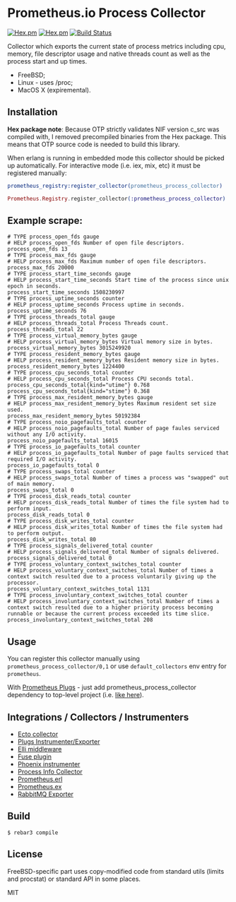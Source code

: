 # Prometheus.io Process Collector
[![Hex.pm](https://img.shields.io/hexpm/v//prometheus_process_collector.svg?maxAge=2592000)](https://hex.pm/packages/prometheus_process_collector)
[![Hex.pm](https://img.shields.io/hexpm/dt/prometheus_process_collector.svg?maxAge=2592000)](https://hex.pm/packages/prometheus_process_collector)
[![Build Status](https://travis-ci.org/deadtrickster/prometheus_process_collector.svg?branch=master)](https://travis-ci.org/deadtrickster/prometheus_process_collector)

Collector which exports the current state of process metrics including cpu, memory, file descriptor usage and native threads count as well as the process start and up times.

- FreeBSD;
- Linux - uses /proc;
- MacOS X (expiremental).

## Installation

**Hex package note**: Because OTP strictly validates NIF version c_src was compiled with, I removed precompiled binaries from the Hex package. This means that OTP source code is needed to build this library.

When erlang is running in embedded mode this collector should be picked up automatically. For interactive
mode (i.e. iex, mix, etc) it must be registered manually:

```erlang
prometheus_registry:register_collector(prometheus_process_collector)
```

```elixir
Prometheus.Registry.register_collector(:prometheus_process_collector)
```

## Example scrape:

```
# TYPE process_open_fds gauge
# HELP process_open_fds Number of open file descriptors.
process_open_fds 13
# TYPE process_max_fds gauge
# HELP process_max_fds Maximum number of open file descriptors.
process_max_fds 20000
# TYPE process_start_time_seconds gauge
# HELP process_start_time_seconds Start time of the process since unix epoch in seconds.
process_start_time_seconds 1508230997
# TYPE process_uptime_seconds counter
# HELP process_uptime_seconds Process uptime in seconds.
process_uptime_seconds 76
# TYPE process_threads_total gauge
# HELP process_threads_total Process Threads count.
process_threads_total 22
# TYPE process_virtual_memory_bytes gauge
# HELP process_virtual_memory_bytes Virtual memory size in bytes.
process_virtual_memory_bytes 3015249920
# TYPE process_resident_memory_bytes gauge
# HELP process_resident_memory_bytes Resident memory size in bytes.
process_resident_memory_bytes 1224400
# TYPE process_cpu_seconds_total counter
# HELP process_cpu_seconds_total Process CPU seconds total.
process_cpu_seconds_total{kind="utime"} 0.768
process_cpu_seconds_total{kind="stime"} 0.368
# TYPE process_max_resident_memory_bytes gauge
# HELP process_max_resident_memory_bytes Maximum resident set size used.
process_max_resident_memory_bytes 50192384
# TYPE process_noio_pagefaults_total counter
# HELP process_noio_pagefaults_total Number of page faules serviced without any I/O activity.
process_noio_pagefaults_total 16015
# TYPE process_io_pagefaults_total counter
# HELP process_io_pagefaults_total Number of page faults serviced that required I/O activity.
process_io_pagefaults_total 0
# TYPE process_swaps_total counter
# HELP process_swaps_total Number of times a process was "swapped" out of main memory.
process_swaps_total 0
# TYPE process_disk_reads_total counter
# HELP process_disk_reads_total Number of times the file system had to perform input.
process_disk_reads_total 0
# TYPE process_disk_writes_total counter
# HELP process_disk_writes_total Number of times the file system had to perform output.
process_disk_writes_total 80
# TYPE process_signals_delivered_total counter
# HELP process_signals_delivered_total Number of signals delivered.
process_signals_delivered_total 0
# TYPE process_voluntary_context_switches_total counter
# HELP process_voluntary_context_switches_total Number of times a context switch resulted due to a process voluntarily giving up the processor.
process_voluntary_context_switches_total 1131
# TYPE process_involuntary_context_switches_total counter
# HELP process_involuntary_context_switches_total Number of times a context switch resulted due to a higher priority process becoming runnable or because the current process exceeded its time slice.
process_involuntary_context_switches_total 208

```

Usage
-----

You can register this collector manually using `prometheus_process_collector/0,1` or use `default_collectors` env entry for `prometheus`.

With [Prometheus Plugs](https://github.com/deadtrickster/prometheus-plugs) - just add prometheus_process_collector dependency to top-level project (i.e. [like here](https://github.com/deadtrickster/prometheus-plugs-example/edit/master/mix.exs)).

## Integrations / Collectors / Instrumenters
 - [Ecto collector](https://github.com/deadtrickster/prometheus-ecto)
 - [Plugs Instrumenter/Exporter](https://github.com/deadtrickster/prometheus-plugs)
 - [Elli middleware](https://github.com/elli-lib/elli_prometheus)
 - [Fuse plugin](https://github.com/jlouis/fuse#fuse_stats_prometheus)
 - [Phoenix instrumenter](https://github.com/deadtrickster/prometheus-phoenix)
 - [Process Info Collector](https://github.com/deadtrickster/prometheus_process_collector.erl)
 - [Prometheus.erl](https://github.com/deadtrickster/prometheus.erl)
 - [Prometheus.ex](https://github.com/deadtrickster/prometheus.ex)
 - [RabbitMQ Exporter](https://github.com/deadtrickster/prometheus_rabbitmq_exporter)

Build
-----

    $ rebar3 compile

License
-----

FreeBSD-specific part uses copy-modified code from standard utils (limits and procstat) or standard API in some places.

MIT
